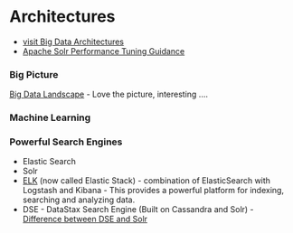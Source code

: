 # Architectures
* [visit Big Data Architectures](https://github.com/sambos/Architecture/wiki)
* [Apache Solr Performance Tuning Guidance](solr-tuning.md)

### Big Picture
[Big Data Landscape](http://mattturck.com/wp-content/uploads/2016/03/Big-Data-Landscape-2016-v18-FINAL.png) - Love the picture, interesting ....   

### Machine Learning
### Powerful Search Engines
* Elastic Search
* Solr
* [ELK](https://www.elastic.co/videos/introduction-to-the-elk-stack) (now called Elastic Stack) - combination of ElasticSearch with Logstash and Kibana - This provides a powerful platform for indexing, searching and analyzing data.
* DSE - DataStax Search Engine (Built on Cassandra and Solr) - [Difference between DSE and Solr](https://docs.datastax.com/en/dse/5.1/dse-admin/datastax_enterprise/search/searchOssSolrDiff.html?hl=dse%2Csolr)

